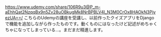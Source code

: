 https://www.udemy.com/share/106R9u3@P_m-aEhhQat2NzqqBx9n5Zv28uOBkugMk8NrBPBLV4l_N3M0CrOx8HAOkN3PjyezUA==/
こちらのUdemyの講座を受講し、以前作ったクイズアプリをDjangoで機能を追加しながら作ったものです。動くものにはなったけど記述がめちゃくちゃになってしまっている...。まだまだ精進します。
